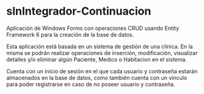 # slnIntegrador-Continuacion
Aplicación de Windows Forms con operaciones CRUD usando Entity Framework 6 para la creación de la base de datos.

Esta aplicación está basada en un sistema de gestión de una clínica. En la misma se podrán realizar operaciones de inserción, modificación, visualizar detalles y/o eliminar algún Paciente, Medico o Habitacion en el sistema.

Cuenta con un inicio de sesión en el que cada usuario y contraseña estarán almacenados en la base de datos, como también cuenta con un vinculo para poder registrarse en caso de no poseer usuario y contraseña.

